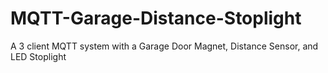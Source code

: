 # MQTT-Garage-Distance-Stoplight
A 3 client MQTT system with a Garage Door Magnet, Distance Sensor, and LED Stoplight

